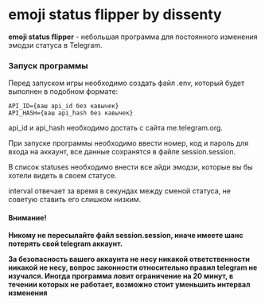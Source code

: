 # emoji status flipper by dissenty
**emoji status flipper** - небольшая программа для постоянного изменения эмодзи статуса в Telegram.

### Запуск программы

Перед запуском игры необходимо создать файл .env, который будет выполнен в подобном формате:
```commandline
API_ID={ваш api_id без кавычек}
API_HASH={ваш api_hash без кавычек}
```
api_id и api_hash необходимо достать с сайта me.telegram.org.

При запуске программы необходимо ввести номер, код и пароль для входа на аккаунт, все данные сохранятся в файле session.session.

В список statuses необходимо внести все айди эмодзи, которые вы бы хотели видеть в своем статусе.

interval отвечает за время в секундах между сменой статуса, не советую ставить его слишком низким.
#### Внимание!

**Никому не пересылайте файл session.session, иначе имеете шанс потерять свой telegram аккаунт.**

**За безопасность вашего аккаунта не несу никакой ответственности никакой не несу, вопрос законности относительно правил telegram не изучался. Иногда программа ловит ограничение на 20 минут, в течении которых не работает, возможно стоит уменьшить интервал изменения**
